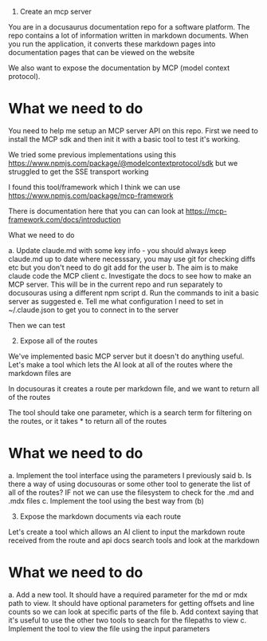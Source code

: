 1. Create an mcp server

You are in a docusaurus documentation repo for a software platform. The repo contains a lot of information written in markdown documents. When you run the application, it converts these markdown pages into documentation pages that can be viewed on the website

We also want to expose the documentation by MCP (model context protocol).

# What we need to do

You need to help me setup an MCP server API on this repo. First we need to install the MCP sdk and then init it with a basic tool to test it's working.

We tried some previous implementations using this https://www.npmjs.com/package/@modelcontextprotocol/sdk but we struggled to get the SSE transport working

I found this tool/framework which I think we can use https://www.npmjs.com/package/mcp-framework

There is documentation here that you can can look at https://mcp-framework.com/docs/introduction

What we need to do

a. Update claude.md with some key info - you should always keep claude.md up to date where necesssary, you may use git for checking diffs etc but you don't need to do git add for the user
b. The aim is to make claude code the MCP client
c. Investigate the docs to see how to make an MCP server. This will be in the current repo and run separately to docusouras using a different npm script
d. Run the commands to init a basic server as suggested
e. Tell me what configuration I need to set in ~/.claude.json to get you to connect in to the server

Then we can test

2. Expose all of the routes

We've implemented basic MCP server but it doesn't do anything useful. Let's make a tool which lets the AI look at all of the routes where the markdown files are

In docusouras it creates a route per markdown file, and we want to return all of the routes

The tool should take one parameter, which is a search term for filtering on the routes, or it takes * to return all of the routes

# What we need to do

a. Implement the tool interface using the parameters I previously said
b. Is there a way of using docusouras or some other tool to generate the list of all of the routes? IF not we can use the filesystem to check for the .md and .mdx files
c. Implement the tool using the best way from (b)

3. Expose the markdown documents via each route

Let's create a tool which allows an AI client to input the markdown route received from the route and api docs search tools and look at the markdown

# What we need to do

a. Add a new tool. It should have a required parameter for the md or mdx path to view. It should have optional parameters for getting offsets and line counts so we can look at specific parts of the file
b. Add context saying that it's useful to use the other two tools to search for the filepaths to view
c. Implement the tool to view the file using the input parameters
